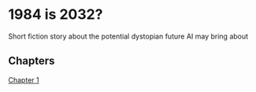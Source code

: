 # 1984 is 2032?

Short fiction story about the potential dystopian future AI may bring about

## Chapters
[Chapter 1](chapter01.html)